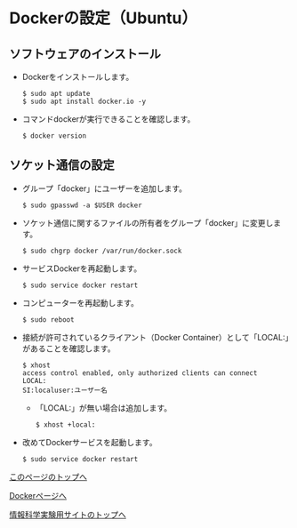 # Dockerの設定（Ubuntu）

## ソフトウェアのインストール
- Dockerをインストールします。
    ```
    $ sudo apt update
    $ sudo apt install docker.io -y
    ```
- コマンドdockerが実行できることを確認します。
    ```
    $ docker version
    ```

## ソケット通信の設定
- グループ「docker」にユーザーを追加します。
    ```
    $ sudo gpasswd -a $USER docker
    ```
- ソケット通信に関するファイルの所有者をグループ「docker」に変更します。
    ```
    $ sudo chgrp docker /var/run/docker.sock
    ```
- サービスDockerを再起動します。
    ```
    $ sudo service docker restart
    ```
- コンピューターを再起動します。
    ```
    $ sudo reboot
    ```
- 接続が許可されているクライアント（Docker Container）として「LOCAL:」があることを確認します。
    ```
    $ xhost
    access control enabled, only authorized clients can connect
    LOCAL:
    SI:localuser:ユーザー名
    ```
    - 「LOCAL:」が無い場合は追加します。
        ```
        $ xhost +local:
        ```
- 改めてDockerサービスを起動します。
    ```
    $ sudo service docker restart
    ```

[このページのトップへ](#)

[Dockerページへ](https://stl-apu.github.io/laboratory_experiments/docker)

[情報科学実験用サイトのトップへ](https://stl-apu.github.io/laboratory_experiments/)
